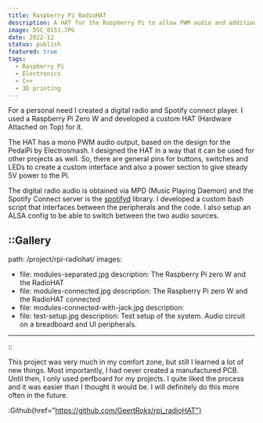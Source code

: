 ```yaml
---
title: Raspberry Pi RadioHAT
description: A HAT for the Raspberry Pi to allow PWM audio and additional peripherals
image: DSC_0151.JPG
date: 2022-12
status: publish
featured: true
tags:
  - Raspberry Pi
  - Electronics
  - C++
  - 3D printing
---
```


<!-- Make an instructables! -->

For a personal need I created a digital radio and Spotify connect player. I used a Raspberry Pi Zero W and developed a custom HAT (Hardware Attached on Top) for it. 

The HAT has a mono PWM audio output, based on the design for the PedalPi by Electrosmash. I designed the HAT in a way that it can be used for other projects as well. So, there are general pins for buttons, switches and LEDs to create a custom interface and also a power section to give steady 5V power to the Pi.

The digital radio audio is obtained via MPD (Music Playing Daemon) and the Spotify Connect server is the [spotifyd](https://github.com/Spotifyd/spotifyd) library. I developed a custom bash script that interfaces between the peripherals and the code. I also setup an ALSA config to be able to switch between the two audio sources.

::Gallery
---
path: /project/rpi-radiohat/
images:
  - file: modules-separated.jpg
    description: The Raspberry Pi zero W and the RadioHAT
  - file: modules-connected.jpg
    description: The Raspberry Pi zero W and the RadioHAT connected
  - file: modules-connected-with-jack.jpg
    description:
  - file: test-setup.jpg
    description: Test setup of the system. Audio circuit on a breadboard and UI peripherals.
---
::

This project was very much in my comfort zone, but still I learned a lot of new things. Most importantly, I had never created a manufactured PCB. Until then, I only used perfboard for my projects. I quite liked the process and it was easier than I thought it would be. I will definitely do this more often in the future.

:Github{href="https://github.com/GeertRoks/rpi_radioHAT"}
